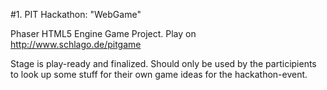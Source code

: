 #1. PIT Hackathon: "WebGame" 

Phaser HTML5 Engine Game Project.
Play on http://www.schlago.de/pitgame

Stage is play-ready and finalized. Should only be used by the participients to look up some stuff for their own game ideas for the hackathon-event.

